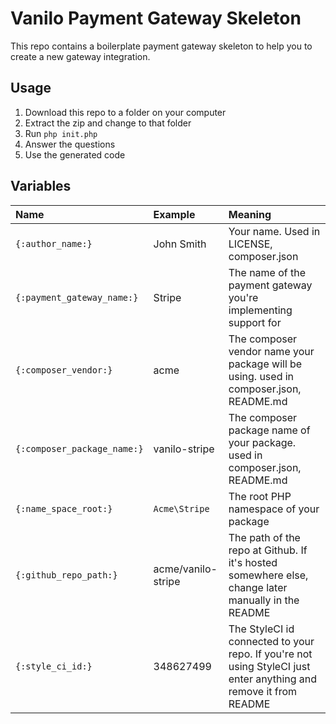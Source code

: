 # Vanilo Payment Gateway Skeleton

This repo contains a boilerplate payment gateway skeleton to help you to
create a new gateway integration.

## Usage

1. Download this repo to a folder on your computer
2. Extract the zip and change to that folder
3. Run `php init.php`
4. Answer the questions
5. Use the generated code

## Variables

| Name                        | Example            | Meaning                                                                                                          |
|:----------------------------|:-------------------|:-----------------------------------------------------------------------------------------------------------------|
| `{:author_name:}`           | John Smith         | Your name. Used in LICENSE, composer.json                                                                        |
| `{:payment_gateway_name:}`  | Stripe             | The name of the payment gateway you're implementing support for                                                  |
| `{:composer_vendor:}`       | acme               | The composer vendor name your package will be using. used in composer.json, README.md                            |
| `{:composer_package_name:}` | vanilo-stripe      | The composer package name of your package. used in composer.json, README.md                                      |
| `{:name_space_root:}`       | `Acme\Stripe`      | The root PHP namespace of your package                                                                           |
| `{:github_repo_path:}`      | acme/vanilo-stripe | The path of the repo at Github. If it's hosted somewhere else, change later manually in the README               |
| `{:style_ci_id:}`           | 348627499          | The StyleCI id connected to your repo. If you're not using StyleCI just enter anything and remove it from README |
